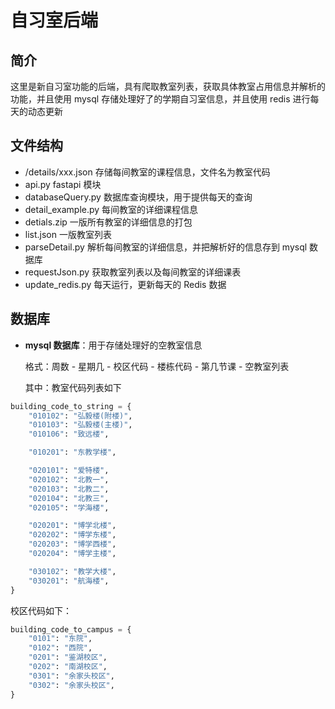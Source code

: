 # 自习室后端

## 简介

这里是新自习室功能的后端，具有爬取教室列表，获取具体教室占用信息并解析的功能，并且使用 mysql 存储处理好了的学期自习室信息，并且使用 redis 进行每天的动态更新



## 文件结构

- /details/xxx.json	存储每间教室的课程信息，文件名为教室代码
- api.py                fastapi 模块
- databaseQuery.py   数据库查询模块，用于提供每天的查询
- detail_example.py   每间教室的详细课程信息
- detials.zip    一版所有教室的详细信息的打包
- list.json    一版教室列表
- parseDetail.py    解析每间教室的详细信息，并把解析好的信息存到 mysql 数据库
- requestJson.py    获取教室列表以及每间教室的详细课表
- update_redis.py   每天运行，更新每天的 Redis 数据



## 数据库

- **mysql 数据库**：用于存储处理好的空教室信息

  格式：周数  -  星期几  -  校区代码  -  楼栋代码  -  第几节课  -  空教室列表

  其中：教室代码列表如下

``` python
building_code_to_string = {
    "010102": "弘毅楼(附楼)",
    "010103": "弘毅楼(主楼)",
    "010106": "致远楼",

    "010201": "东教学楼",

    "020101": "爱特楼",
    "020102": "北教一",
    "020103": "北教二",
    "020104": "北教三",
    "020105": "学海楼",

    "020201": "博学北楼",
    "020202": "博学东楼",
    "020203": "博学西楼",
    "020204": "博学主楼",

    "030102": "教学大楼",
    "030201": "航海楼",
}
```

校区代码如下：

```py
building_code_to_campus = {
    "0101": "东院",
    "0102": "西院",
    "0201": "鉴湖校区",
    "0202": "南湖校区",
    "0301": "余家头校区",
    "0302": "余家头校区",
}
```


